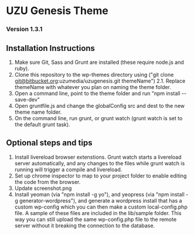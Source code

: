 # UZU Genesis Theme
### Version 1.3.1

## Installation Instructions

1. Make sure Git, Sass and Grunt are installed (these require node.js and ruby).
2. Clone this repository to the wp-themes directory using ("git clone git@bitbucket.org:uzumedia/uzugenesis.git themeName")
2.1. Replace themeName with whatever you plan on naming the theme folder.
3. Open a command line, point to the theme folder and run "npm install --save-dev"
4. Open gruntfile.js and change the globalConfig src and dest to the new theme name folder.
5. On the command line, run grunt, or grunt watch (grunt watch is set to the default grunt task).

## Optional steps and tips

1. Install livereload browser extenstions. Grunt watch starts a livereload server automatically, and any changes to the files while grunt watch is running will trigger a compile and livereload.
2. Set up chrome inspector to map to your project folder to enable editing the code from the browser.
3. Update screenshot.png
4. Install yeoman (via "npm install -g yo"), and yeopress (via "npm install -g generator-wordpress"), and generate a wordpress install that has a custom wp-config which you can then make a custom local-config.php file. A sample of these files are included in the lib/sample folder. This way you can still upload the same wp-config.php file to the remote server without it breaking the connection to the database.